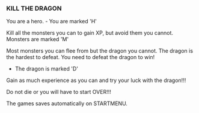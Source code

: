 ### KILL THE DRAGON
You are a hero. - You are marked 'H'

Kill all the monsters you can to gain XP, but avoid them you cannot.
Monsters are marked 'M'

Most monsters you can flee from but the dragon you cannot.
The dragon is the hardest to defeat.
You need to defeat the dragon to win!
 - The dragon is marked 'D'

Gain as much experience as you can and try your luck with the dragon!!!

Do not die or you will have to start OVER!!!

The games saves automatically on STARTMENU.